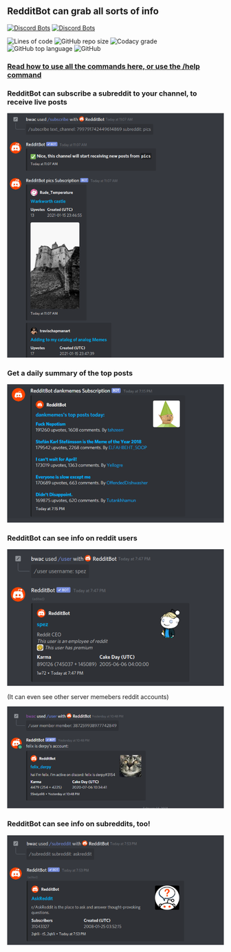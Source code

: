 ## RedditBot can grab all sorts of info

[![Discord Bots](https://top.gg/api/widget/servers/437439562386505730.svg)](https://top.gg/bot/437439562386505730)
[![Discord Bots](https://top.gg/api/widget/upvotes/437439562386505730.svg)](https://top.gg/bot/437439562386505730)


![Lines of code](https://img.shields.io/tokei/lines/github/Redditbot-Team/redditbot?label=lines&style=for-the-badge)
![GitHub repo size](https://img.shields.io/github/repo-size/Redditbot-Team/redditbot?label=size&style=for-the-badge)
![Codacy grade](https://img.shields.io/codacy/grade/1efe20f315c243a2b9ae259aa7176ac1?label=quality&style=for-the-badge)
![GitHub top language](https://img.shields.io/github/languages/top/Redditbot-Team/redditbot?style=for-the-badge)
![GitHub](https://img.shields.io/github/license/redditbot-team/redditbot?style=for-the-badge)

### [Read how to use all the commands here, or use the /help command](https://bwac.gitbook.io/redditbot/get-info/commands)

### RedditBot can subscribe a subreddit to your channel, to receive live posts
![subscribe](https://raw.githubusercontent.com/RedditBot-Team/redditbot/main/branding/demo_images/subscribe.png)

### Get a daily summary of the top posts
![subscribe](https://raw.githubusercontent.com/RedditBot-Team/redditbot/main/branding/demo_images/summary.png)

### RedditBot can see info on reddit users
![user](https://raw.githubusercontent.com/RedditBot-Team/redditbot/main/branding/demo_images/user.png)

(It can even see other server memebers reddit accounts)

![members](https://raw.githubusercontent.com/RedditBot-Team/redditbot/main/branding/demo_images/member.png)

### RedditBot can see info on subreddits, too!
![subreddit](https://raw.githubusercontent.com/RedditBot-Team/redditbot/main/branding/demo_images/subreddit.png)

